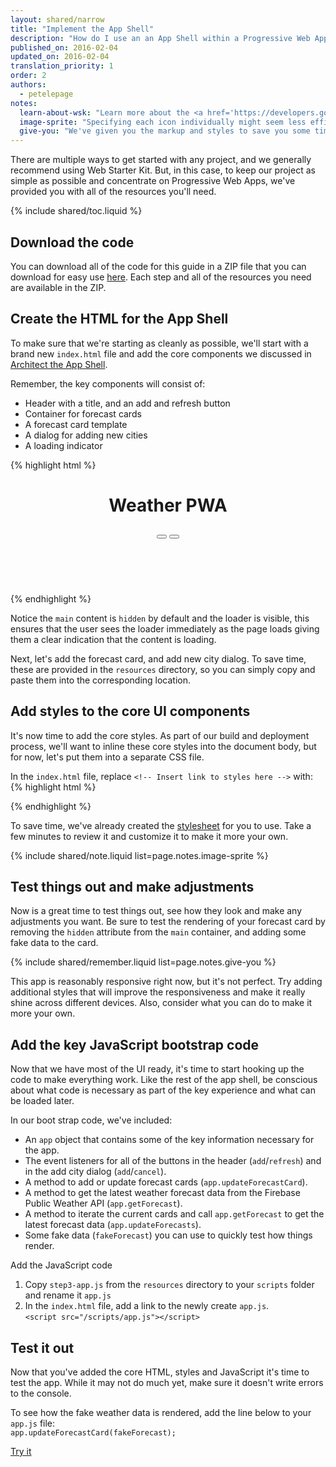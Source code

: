 ```yaml
---
layout: shared/narrow
title: "Implement the App Shell"
description: "How do I use an an App Shell within a Progressive Web App?"
published_on: 2016-02-04
updated_on: 2016-02-04
translation_priority: 1
order: 2
authors:
  - petelepage
notes:
  learn-about-wsk: "Learn more about the <a href='https://developers.google.com/web/tools/starter-kit/'>Web Starter Kit</a>"
  image-sprite: "Specifying each icon individually might seem less efficient compared to using an image sprite, but we'll cache those later as part of the app shell, ensuring that they're always available, without the need to make a network request."
  give-you: "We've given you the markup and styles to save you some time and make sure you're starting on a solid foundation. In the next section, you'll have an opportunity to write your own code."
---
```


<p class="intro">
There are multiple ways to get started with any project, and we generally 
recommend using Web Starter Kit. But, in this case, to keep our project as 
simple as possible and concentrate on Progressive Web Apps, we've provided you 
with all of the resources you'll need.
</p>

{% include shared/toc.liquid %}

## Download the code

You can download all of the code for this guide in a ZIP file that you can
download for easy use [here](pwa-weather.zip). Each step and 
all of the resources you need are available in the ZIP. 

## Create the HTML for the App Shell

To make sure that we're starting as cleanly as possible, we'll start with a 
brand new `index.html` file and add the core components we discussed in 
[Architect the App Shell](step-01).

Remember, the key components will consist of:

* Header with a title, and an add and refresh button
* Container for forecast cards
* A forecast card template
* A dialog for adding new cities
* A loading indicator 

{% highlight html %}
<!DOCTYPE html>
<html>
<head>
  <meta charset="utf-8">
  <meta http-equiv="X-UA-Compatible" content="IE=edge">
  <meta name="viewport" content="width=device-width, initial-scale=1.0">
  <title>Weather PWA</title>
  <!-- Insert link to styles.css here -->
</head>
<body>
  <header class="header">
    <h1 class="header__title">Weather PWA</h1>
    <button id="butRefresh" class="headerButton"></button>
    <button id="butAdd" class="headerButton"></button>
  </header>

  <main class="main" hidden>
    <!-- Insert forecast-card.html here -->
  </main>

  <div class="dialog-container">
    <!-- Insert add-new-city-dialog.html here -->
  </div>

  <div class="loader">
    <svg viewBox="0 0 32 32" width="32" height="32">
      <circle id="spinner" cx="16" cy="16" r="14" fill="none"></circle>
    </svg>
  </div>

  <!-- Insert link to app.js here -->
</body>
</html>
{% endhighlight %}

Notice the `main` content is `hidden` by default and the loader is visible, this 
ensures that the user sees the loader immediately as the page loads giving them 
a clear indication that the content is loading.

Next, let's add the forecast card, and add new city dialog. To save time, these 
are provided in the `resources` directory, so you can simply copy and paste them 
into the corresponding location.

## Add styles to the core UI components

It's now time to add the core styles. As part of our build and deployment 
process, we'll want to inline these core styles into the document body, but for 
now, let's put them into a separate CSS file.

In the `index.html` file, replace `<!-- Insert link to styles here -->` with: 
{% highlight html %} 
<link rel="stylesheet" type="text/css" href="styles/inline.css">
{% endhighlight %}

To save time, we've already created the 
[stylesheet](https://weather-pwa-sample.firebaseapp.com/styles/inline.css) for 
you to use. Take a few minutes to review it and customize it to make it more 
your own.

{% include shared/note.liquid list=page.notes.image-sprite %}

## Test things out and make adjustments

Now is a great time to test things out, see how they look and make any 
adjustments you want. Be sure to test the rendering of your forecast card by 
removing the `hidden` attribute from the `main` container, and adding some fake data 
to the card. 

{% include shared/remember.liquid list=page.notes.give-you %}

This app is reasonably responsive right now, but it's not perfect. Try adding 
additional styles that will improve the responsiveness and make it really shine 
across different devices. Also, consider what you can do to make it more your 
own.

## Add the key JavaScript bootstrap code

Now that we have most of the UI ready, it's time to start hooking up the code to 
make everything work. Like the rest of the app shell, be conscious about what 
code is necessary as part of the key experience and what can be loaded later. 

In our boot strap code, we've included:

* An `app` object that contains some of the key information necessary for the app.
* The event listeners for all of the buttons in the header (`add`/`refresh`) and in 
  the add city dialog (`add`/`cancel`).
* A method to add or update forecast cards (`app.updateForecastCard`).
* A method to get the latest weather forecast data from the Firebase Public 
  Weather API (`app.getForecast`).
* A method to iterate the current cards and call `app.getForecast` to get the 
  latest forecast data (`app.updateForecasts`).
* Some fake data (`fakeForecast`) you can use to quickly test how things render.

Add the JavaScript code

1. Copy `step3-app.js` from the `resources` directory to your `scripts` folder
   and rename it `app.js`
1. In the `index.html` file, add a link to the newly create `app.js`.<br/>
   `<script src="/scripts/app.js"></script>`

## Test it out

Now that you've added the core HTML, styles and JavaScript it's time to test the 
app. While it may not do much yet, make sure it doesn't write errors to the
console.

To see how the fake weather data is rendered, add the line below to your `app.js` 
file:  
`app.updateForecastCard(fakeForecast);`

<a href="https://weather-pwa-sample.firebaseapp.com/step-03/" class="mdl-button mdl-js-button mdl-button--raised mdl-button--colored">Try it</a>
